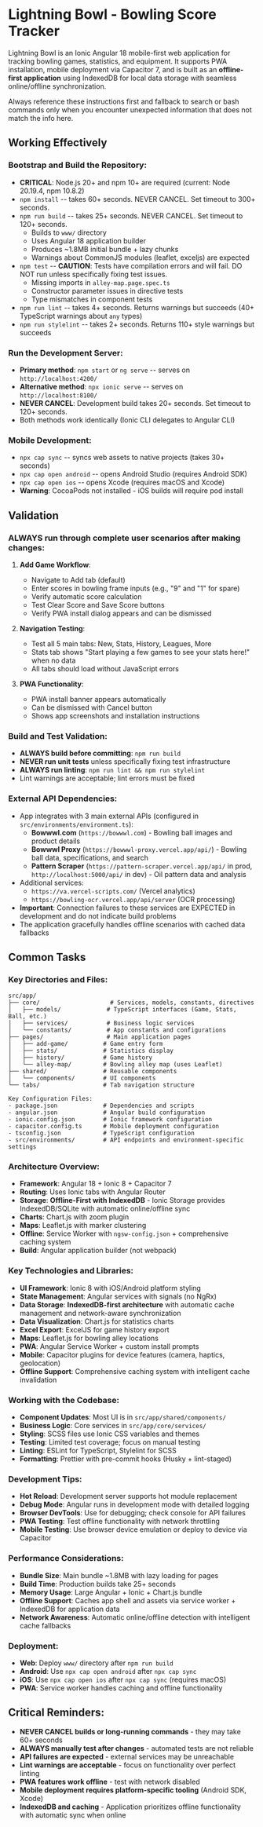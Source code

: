 # Lightning Bowl - Bowling Score Tracker

Lightning Bowl is an Ionic Angular 18 mobile-first web application for tracking bowling games, statistics, and equipment. It supports PWA installation, mobile deployment via Capacitor 7, and is built as an **offline-first application** using IndexedDB for local data storage with seamless online/offline synchronization.

Always reference these instructions first and fallback to search or bash commands only when you encounter unexpected information that does not match the info here.

## Working Effectively

### Bootstrap and Build the Repository:
- **CRITICAL**: Node.js 20+ and npm 10+ are required (current: Node 20.19.4, npm 10.8.2)
- `npm install` -- takes 60+ seconds. NEVER CANCEL. Set timeout to 300+ seconds.
- `npm run build` -- takes 25+ seconds. NEVER CANCEL. Set timeout to 120+ seconds.
  - Builds to `www/` directory
  - Uses Angular 18 application builder  
  - Produces ~1.8MB initial bundle + lazy chunks
  - Warnings about CommonJS modules (leaflet, exceljs) are expected
- `npm test` -- **CAUTION**: Tests have compilation errors and will fail. DO NOT run unless specifically fixing test issues.
  - Missing imports in `alley-map.page.spec.ts`
  - Constructor parameter issues in directive tests
  - Type mismatches in component tests
- `npm run lint` -- takes 4+ seconds. Returns warnings but succeeds (40+ TypeScript warnings about `any` types)
- `npm run stylelint` -- takes 2+ seconds. Returns 110+ style warnings but succeeds

### Run the Development Server:
- **Primary method**: `npm start` or `ng serve` -- serves on `http://localhost:4200/`
- **Alternative method**: `npx ionic serve` -- serves on `http://localhost:8100/`
- **NEVER CANCEL**: Development build takes 20+ seconds. Set timeout to 120+ seconds.
- Both methods work identically (Ionic CLI delegates to Angular CLI)

### Mobile Development:
- `npx cap sync` -- syncs web assets to native projects (takes 30+ seconds)
- `npx cap open android` -- opens Android Studio (requires Android SDK)
- `npx cap open ios` -- opens Xcode (requires macOS and Xcode)
- **Warning**: CocoaPods not installed - iOS builds will require pod install

## Validation

### ALWAYS run through complete user scenarios after making changes:
1. **Add Game Workflow**: 
   - Navigate to Add tab (default)
   - Enter scores in bowling frame inputs (e.g., "9" and "1" for spare)
   - Verify automatic score calculation
   - Test Clear Score and Save Score buttons
   - Verify PWA install dialog appears and can be dismissed

2. **Navigation Testing**:
   - Test all 5 main tabs: New, Stats, History, Leagues, More
   - Stats tab shows "Start playing a few games to see your stats here!" when no data
   - All tabs should load without JavaScript errors

3. **PWA Functionality**:
   - PWA install banner appears automatically
   - Can be dismissed with Cancel button
   - Shows app screenshots and installation instructions

### Build and Test Validation:
- **ALWAYS build before committing**: `npm run build` 
- **NEVER run unit tests** unless specifically fixing test infrastructure
- **ALWAYS run linting**: `npm run lint && npm run stylelint`
- Lint warnings are acceptable; lint errors must be fixed

### External API Dependencies:
- App integrates with 3 main external APIs (configured in `src/environments/environment.ts`):
  - **Bowwwl.com** (`https://bowwwl.com`) - Bowling ball images and product details
  - **Bowwwl Proxy** (`https://bowwwl-proxy.vercel.app/api/`) - Bowling ball data, specifications, and search
  - **Pattern Scraper** (`https://pattern-scraper.vercel.app/api/` in prod, `http://localhost:5000/api/` in dev) - Oil pattern data and analysis
- Additional services:
  - `https://va.vercel-scripts.com/` (Vercel analytics)
  - `https://bowling-ocr.vercel.app/api/server` (OCR processing)
- **Important**: Connection failures to these services are EXPECTED in development and do not indicate build problems
- The application gracefully handles offline scenarios with cached data fallbacks

## Common Tasks

### Key Directories and Files:
```
src/app/
├── core/                    # Services, models, constants, directives
│   ├── models/             # TypeScript interfaces (Game, Stats, Ball, etc.)
│   ├── services/           # Business logic services  
│   └── constants/          # App constants and configurations
├── pages/                  # Main application pages
│   ├── add-game/          # Game entry form
│   ├── stats/             # Statistics display
│   ├── history/           # Game history
│   └── alley-map/         # Bowling alley map (uses Leaflet)
├── shared/                # Reusable components
│   └── components/        # UI components
└── tabs/                  # Tab navigation structure

Key Configuration Files:
- package.json             # Dependencies and scripts
- angular.json             # Angular build configuration
- ionic.config.json        # Ionic framework configuration  
- capacitor.config.ts      # Mobile deployment configuration
- tsconfig.json            # TypeScript configuration
- src/environments/        # API endpoints and environment-specific settings
```

### Architecture Overview:
- **Framework**: Angular 18 + Ionic 8 + Capacitor 7
- **Routing**: Uses Ionic tabs with Angular Router
- **Storage**: **Offline-First with IndexedDB** - Ionic Storage provides IndexedDB/SQLite with automatic online/offline sync
- **Charts**: Chart.js with zoom plugin
- **Maps**: Leaflet.js with marker clustering
- **Offline**: Service Worker with `ngsw-config.json` + comprehensive caching system
- **Build**: Angular application builder (not webpack)

### Key Technologies and Libraries:
- **UI Framework**: Ionic 8 with iOS/Android platform styling
- **State Management**: Angular services with signals (no NgRx)
- **Data Storage**: **IndexedDB-first architecture** with automatic cache management and network-aware synchronization
- **Data Visualization**: Chart.js for statistics charts
- **Excel Export**: ExcelJS for game history export
- **Maps**: Leaflet.js for bowling alley locations
- **PWA**: Angular Service Worker + custom install prompts
- **Mobile**: Capacitor plugins for device features (camera, haptics, geolocation)
- **Offline Support**: Comprehensive caching system with intelligent cache invalidation

### Working with the Codebase:
- **Component Updates**: Most UI is in `src/app/shared/components/`
- **Business Logic**: Core services in `src/app/core/services/`
- **Styling**: SCSS files use Ionic CSS variables and themes
- **Testing**: Limited test coverage; focus on manual testing
- **Linting**: ESLint for TypeScript, Stylelint for SCSS
- **Formatting**: Prettier with pre-commit hooks (Husky + lint-staged)

### Development Tips:
- **Hot Reload**: Development server supports hot module replacement
- **Debug Mode**: Angular runs in development mode with detailed logging
- **Browser DevTools**: Use for debugging; check console for API failures
- **PWA Testing**: Test offline functionality with network throttling
- **Mobile Testing**: Use browser device emulation or deploy to device via Capacitor

### Performance Considerations:
- **Bundle Size**: Main bundle ~1.8MB with lazy loading for pages
- **Build Time**: Production builds take 25+ seconds
- **Memory Usage**: Large Angular + Ionic + Chart.js bundle
- **Offline Support**: Caches app shell and assets via service worker + IndexedDB for application data
- **Network Awareness**: Automatic online/offline detection with intelligent cache fallbacks

### Deployment:
- **Web**: Deploy `www/` directory after `npm run build`
- **Android**: Use `npx cap open android` after `npx cap sync`
- **iOS**: Use `npx cap open ios` after `npx cap sync` (requires macOS)
- **PWA**: Service worker handles caching and offline functionality

## Critical Reminders:
- **NEVER CANCEL builds or long-running commands** - they may take 60+ seconds
- **ALWAYS manually test after changes** - automated tests are not reliable
- **API failures are expected** - external services may be unreachable
- **Lint warnings are acceptable** - focus on functionality over perfect linting
- **PWA features work offline** - test with network disabled
- **Mobile deployment requires platform-specific tooling** (Android SDK, Xcode)
- **IndexedDB and caching** - Application prioritizes offline functionality with automatic sync when online